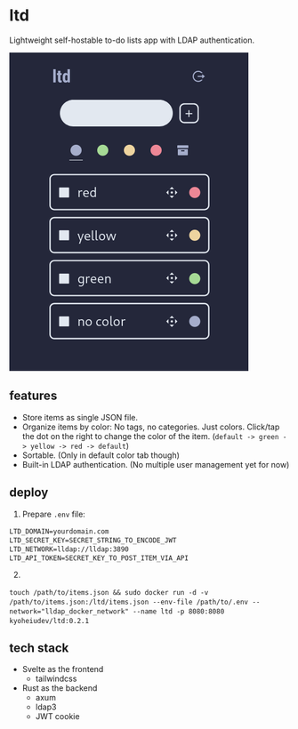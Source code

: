 # ltd

Lightweight self-hostable to-do lists app with LDAP authentication.

![screenshot.png](screenshot.png)

## features
- Store items as single JSON file.
- Organize items by color: No tags, no categories. Just colors. Click/tap the dot on the right to change the color of the item. (`default -> green -> yellow -> red -> default`)
- Sortable. (Only in default color tab though)
- Built-in LDAP authentication. (No multiple user management yet for now)

## deploy
1. Prepare `.env` file:

```
LTD_DOMAIN=yourdomain.com
LTD_SECRET_KEY=SECRET_STRING_TO_ENCODE_JWT
LTD_NETWORK=lldap://lldap:3890
LTD_API_TOKEN=SECRET_KEY_TO_POST_ITEM_VIA_API
```

2. 
`touch /path/to/items.json && sudo docker run -d -v /path/to/items.json:/ltd/items.json --env-file /path/to/.env --network="lldap_docker_network" --name ltd -p 8080:8080 kyoheiudev/ltd:0.2.1`

## tech stack
- Svelte as the frontend
  - tailwindcss
- Rust as the backend
  - axum
  - ldap3
  - JWT cookie
